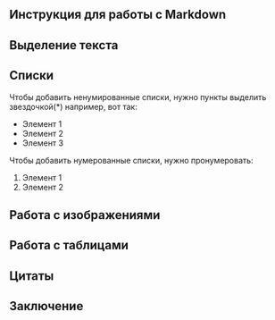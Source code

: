 ## Инструкция для работы с Markdown

## Выделение текста

## Списки

Чтобы добавить ненумированные списки, нужно пункты выделить звездочкой(*) например, вот так:
* Элемент 1
* Элемент 2
* Элемент 3

Чтобы добавить нумерованные списки, нужно пронумеровать:
1. Элемент 1
2. Элемент 2

## Работа с изображениями

## Работа с таблицами

## Цитаты

## Заключение